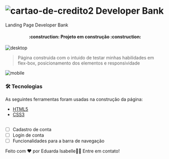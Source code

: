 # ![cartao-de-credito2](https://user-images.githubusercontent.com/92763302/163711799-70ce73b1-d140-42c9-9dc2-f6e2658b0d99.png) Developer Bank
Landing Page Developer Bank

<h4 align="center"> 
    :construction:  Projeto em construção  :construction:
</h4>

![desktop](https://user-images.githubusercontent.com/92763302/163712081-deb1cbf7-f3dc-4d1c-9d65-9b86b836e672.png)
> Página construida com o intuido de testar minhas habilidades em flex-box, posicionamento dos elementos e responsividade

![mobile](https://user-images.githubusercontent.com/92763302/163712123-53fe2200-d5d9-4114-b059-ab442d70e77c.png)

### 🛠 Tecnologias

As seguintes ferramentas foram usadas na construção da página:

- [HTML5](#)
- [CSS3](#)

##
- [ ] Cadastro de conta
- [ ] Login de conta
- [ ] Funcionalidades para a barra de navegação

Feito com ❤️ por Eduarda Isabelle👋🏽 Entre em contato!
